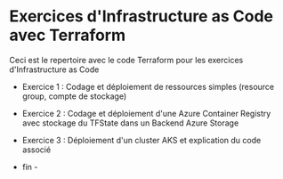 # Exercices d'Infrastructure as Code avec Terraform

Ceci est le repertoire avec le code Terraform pour les exercices d'Infrastructure as Code

- Exercice 1 : Codage et déploiement de ressources simples (resource group, compte de stockage)
- Exercice 2 : Codage et déploiement d'une Azure Container Registry avec stockage du TFState dans un Backend Azure Storage
- Exercice 3 :  Déploiement d'un cluster AKS et explication du code associé

- fin -

